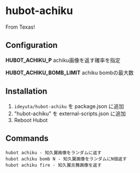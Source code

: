 # hubot-achiku

From Texas!

## Configuration

**HUBOT_ACHIKU_P**
achiku画像を返す確率を指定

**HUBOT_ACHIKU_BOMB_LIMIT**
achiku bombの最大数

## Installation

1. `ideyuta/hubot-achiku` を package.json に追加
2. "hubot-achiku" を external-scripts.json に追加
4. Reboot Hubot

## Commands

```
hubot achiku - 知久翼画像をランダムに返す
hubot achiku bomb N - 知久翼画像をランダムにN個返す
hubot achiku fire - 知久翼炎舞画像を返す
```
